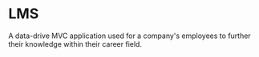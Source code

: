 # LMS
A data-drive MVC application used for a company's employees to further their knowledge within their career field.
